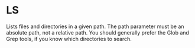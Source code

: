 # LS

Lists files and directories in a given path. The path parameter must be an absolute path, not a relative path. You should generally prefer the Glob and Grep tools, if you know which directories to search.